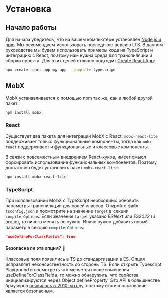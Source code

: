 # Установка

## Начало работы

Для начала убедитесь, что на вашем компьютере установлен [Node.js и npm](https://nodejs.org/ru/download/). Мы рекомендуем использовать последнюю версию LTS. В данном руководстве мы будем использовать примеры кода на TypeScript и интеграцию с React, поэтому нам нужна среда для транспиляции и сборки проекта. Для этих целей отлично подходит [Create React App](https://create-react-app.dev):

```sh
npx create-react-app my-app --template typescript
```

## MobX

MobX устанавливается с помощью npm так же, как и любой другой пакет:

```sh
npm install mobx
```

### React

Существует два пакета для интеграции MobX c React: `mobx-react-lite` поддерживает только функциональные компоненты, тогда как `mobx-react` поддерживает и функциональные и классовые компоненты.

В связи с повсеместным внедрением React-хуков, имеет смысл форсировать использование функциональных компонентов. Поэтому достаточно будет установить пакет `mobx-react-lite`:

```sh
npm install mobx-react-lite
```

### TypeScript

При использовании MobX с TypeScript необходимо обновить параметры транспиляции для полей классов. Откройте файл `tsconfig.json` и посмотрите на значение `target` в секции `compilerOptions`. Если значение `target` указано _ESNext_ или _ES2022_ (и выше), то ничего менять не нужно. Иначе нужно добавить новый параметр в секцию `compilerOptions`:

```json
"useDefineForClassFields": true
```

#### Безопасна ли эта опция? 🚀

Классовые поля появились в TS до стандартизации в ES. Опция исправляет неконсистентность со стороны TS. Если открыть Typescript Playground и посмотреть что меняется после изменения useDefineForClassFields, то можно обнаружить, что свойства инициализируются через Object.defineProperty. Это API в большинстве браузеров [появилось в 2010-м году](https://caniuse.com/?search=DefineProperty), поэтому его использование является безопасным.
